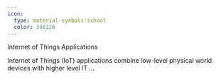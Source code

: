 ```yaml
---
icon:
  type: material-symbols:school
  color: 398126
---
```


Internet of Things Applications

Internet of Things (IoT) applications combine low-level physical world devices with higher level IT  ... 
